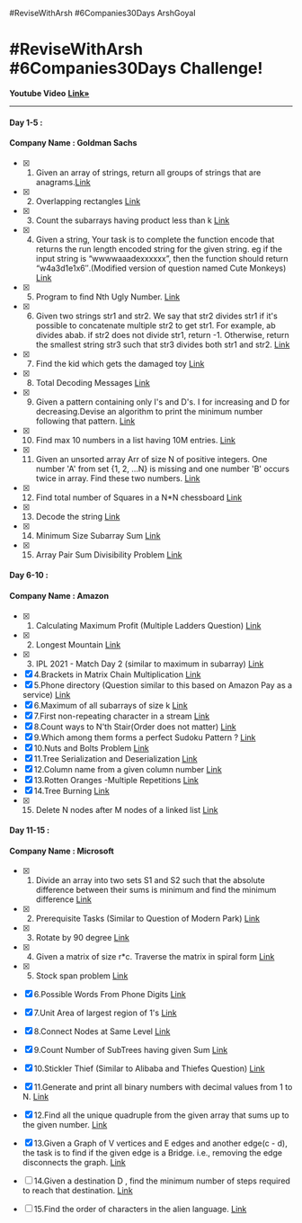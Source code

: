 #ReviseWithArsh #6Companies30Days ArshGoyal

# #ReviseWithArsh #6Companies30Days Challenge!
<b>Youtube Video</b> <a href="https://www.youtube.com/watch?v=8ESo_bXhRC4&ab_channel=ArshGoyal"><strong>Link»</strong></a><br/>
<hr/>

#### Day 1-5 :
#### Company Name : Goldman Sachs

- [x] 1. Given an array of strings, return all groups of strings that are anagrams.<a href="https://practice.geeksforgeeks.org/problems/print-anagrams-together/1/">Link</a>
- [x] 2. Overlapping rectangles <a href="https://practice.geeksforgeeks.org/problems/overlapping-rectangles1924/1/">Link</a>
- [x] 3. Count the subarrays having product less than k <a href="https://practice.geeksforgeeks.org/problems/count-the-subarrays-having-product-less-than-k1708/1/">Link</a>
- [x] 4. Given a string, Your task is to  complete the function encode that returns the run length encoded string for the given string. eg if the input string is “wwwwaaadexxxxxx”, then the function should return “w4a3d1e1x6″.(Modified version of question named Cute Monkeys) <a href="https://practice.geeksforgeeks.org/problems/run-length-encoding/1/">Link</a>
- [x] 5. Program to find Nth Ugly Number. <a href="https://practice.geeksforgeeks.org/problems/ugly-numbers2254/1/">Link</a>
- [x] 6. Given two strings str1 and str2. We say that str2 divides str1 if it's possible to concatenate multiple str2 to get str1. For example, ab divides abab. if str2 does not divide str1, return -1. Otherwise, return the smallest string str3 such that str3 divides both str1 and str2. <a href="https://leetcode.com/problems/greatest-common-divisor-of-strings/">Link</a>
- [x] 7. Find the kid which gets the damaged toy <a href="https://www.geeksforgeeks.org/distributing-m-items-circle-size-n-starting-k-th-position/">Link</a>
- [x] 8. Total Decoding Messages <a href="https://practice.geeksforgeeks.org/problems/total-decoding-messages1235/1/">Link</a>
- [x] 9. Given a pattern containing only I's and D's. I for increasing and D for decreasing.Devise an algorithm to print the minimum number following that pattern. <a href="https://practice.geeksforgeeks.org/problems/number-following-a-pattern3126/1">Link</a>
- [x] 10. Find max 10 numbers in a list having 10M entries. <a href="https://leetcode.com/discuss/interview-experience/514986/Goldman-Sachs-Interview-Process-and-Questions">Link</a>
- [x] 11. Given an unsorted array Arr of size N of positive integers. One number 'A' from     set {1, 2, …N} is missing and one number 'B' occurs twice in array. Find these two numbers. <a href="https://practice.geeksforgeeks.org/problems/find-missing-and-repeating2512/1/">Link</a>
- [x] 12. Find total number of Squares in a N*N chessboard <a href="https://practice.geeksforgeeks.org/problems/squares-in-nn-chessboard/0">Link</a>
- [x] 13. Decode the string <a href="https://practice.geeksforgeeks.org/problems/decode-the-string2444/1">Link</a>
- [x] 14. Minimum Size Subarray Sum <a href="https://leetcode.com/problems/minimum-size-subarray-sum/">Link</a>
- [x] 15. Array Pair Sum Divisibility Problem <a href="https://practice.geeksforgeeks.org/problems/array-pair-sum-divisibility-problem3257/1">Link</a>


#### Day 6-10 :
#### Company Name : Amazon

- [x] 1. Calculating Maximum Profit (Multiple Ladders Question) <a href="https://practice.geeksforgeeks.org/problems/maximum-profit4657/1">Link</a>
- [x] 2. Longest Mountain <a href="https://leetcode.com/problems/longest-mountain-in-array/">Link</a>
- [x] 3. IPL 2021 - Match Day 2 (similar to maximum in subarray) <a href="https://practice.geeksforgeeks.org/problems/deee0e8cf9910e7219f663c18d6d640ea0b87f87/1/
">Link</a>
- [x] 4.Brackets in Matrix Chain Multiplication <a href="https://practice.geeksforgeeks.org/problems/brackets-in-matrix-chain-multiplication1024/1/">Link</a>
- [x] 5.Phone directory (Question similar to this based on Amazon Pay as a service) <a href="https://practice.geeksforgeeks.org/problems/phone-directory4628/1/">Link</a>
- [x] 6.Maximum of all subarrays of size k <a href="https://practice.geeksforgeeks.org/problems/maximum-of-all-subarrays-of-size-k3101/1">Link</a>
- [x] 7.First non-repeating character in a stream <a href="https://practice.geeksforgeeks.org/problems/first-non-repeating-character-in-a-stream1216/1">Link</a>
- [x] 8.Count ways to N'th Stair(Order does not matter) <a href="https://practice.geeksforgeeks.org/problems/count-ways-to-nth-stairorder-does-not-matter1322/1/">Link</a>
- [x] 9.Which among them forms a perfect Sudoku Pattern ? <a href="https://practice.geeksforgeeks.org/problems/is-sudoku-valid4820/1/">Link</a>
- [x] 10.Nuts and Bolts Problem <a href="https://practice.geeksforgeeks.org/problems/nuts-and-bolts-problem0431/1">Link</a>
- [x] 11.Tree Serialization and Deserialization <a href="https://practice.geeksforgeeks.org/problems/serialize-and-deserialize-a-binary-tree/1">Link</a>
- [x] 12.Column name from a given column number <a href="https://practice.geeksforgeeks.org/problems/column-name-from-a-given-column-number4244/1/">Link</a>
- [x] 13.Rotten Oranges -Multiple Repetitions <a href="https://leetcode.com/problems/rotting-oranges/">Link</a>
- [x] 14.Tree Burning <a href="https://practice.geeksforgeeks.org/problems/burning-tree/1/">Link</a>
- [x] 15. Delete N nodes after M nodes of a linked list <a href="https://practice.geeksforgeeks.org/problems/delete-n-nodes-after-m-nodes-of-a-linked-list/1/">Link</a>

#### Day 11-15 :
#### Company Name : Microsoft

- [x] 1. Divide an array into two sets S1 and S2 such that the absolute difference between their sums is minimum and find the minimum difference <a href="https://practice.geeksforgeeks.org/problems/minimum-sum-partition3317/1/">Link</a>
- [x] 2. Prerequisite Tasks (Similar to Question of Modern Park) <a href="https://practice.geeksforgeeks.org/problems/prerequisite-tasks/1/">Link</a>
- [x] 3. Rotate by 90 degree <a href="https://practice.geeksforgeeks.org/problems/rotate-by-90-degree0356/1/">Link</a>
- [x] 4. Given a matrix of size r*c. Traverse the matrix in spiral form <a href="https://practice.geeksforgeeks.org/problems/spirally-traversing-a-matrix-1587115621/1/">Link</a>
- [x] 5. Stock span problem <a href="https://practice.geeksforgeeks.org/problems/stock-span-problem-1587115621/1">Link</a>
- [x] 6.Possible Words From Phone Digits <a href="https://practice.geeksforgeeks.org/problems/possible-words-from-phone-digits-1587115620/1/">Link</a>
- [x] 7.Unit Area of largest region of 1's <a href="https://practice.geeksforgeeks.org/problems/length-of-largest-region-of-1s-1587115620/1/">Link</a>
- [x] 8.Connect Nodes at Same Level <a href="https://practice.geeksforgeeks.org/problems/connect-nodes-at-same-level/1/">Link</a>
- [x] 9.Count Number of SubTrees having given Sum <a href="https://practice.geeksforgeeks.org/problems/count-number-of-subtrees-having-given-sum/1/">Link</a>
- [x] 10.Stickler Thief (Similar to Alibaba and Thiefes Question) <a href="https://practice.geeksforgeeks.org/problems/stickler-theif-1587115621/1/">Link</a>
- [x] 11.Generate and print all binary numbers with decimal values from 1 to N. <a href="https://practice.geeksforgeeks.org/problems/generate-binary-numbers-1587115620/1/">Link</a>  
- [x] 12.Find all the unique quadruple from the given array that sums up to the given number. <a href="https://practice.geeksforgeeks.org/problems/find-all-four-sum-numbers1732/1">Link</a>
- [x] 13.Given a Graph of V vertices and E edges and another edge(c - d), the task is to find if the given edge is a Bridge. i.e., removing the edge disconnects the graph. <a href="https://practice.geeksforgeeks.org/problems/bridge-edge-in-graph/1">Link</a>
- [ ] 14.Given a destination D , find the minimum number of steps required to reach that destination. <a href="https://practice.geeksforgeeks.org/problems/minimum-number-of-steps-to-reach-a-given-number5234/1/">Link</a>
- [ ] 15.Find the order of characters in the alien language. <a href="https://practice.geeksforgeeks.org/problems/alien-dictionary/1/">Link</a>

 
